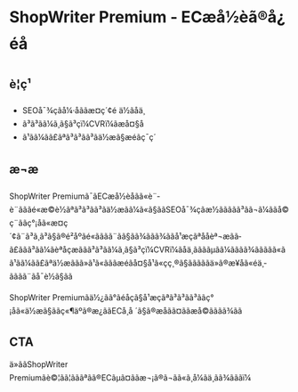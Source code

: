 ﻿# ShopWriter Premium - ECæå½èã®å¿éå

## è¦ç¹
- SEOå¯¾ç­ãå¼·åããæ¤ç´¢é ä½ãåä¸
- ã³ã³ãã¼ã¸ã§ã³çï¼CVRï¼ãæå¤§å
- ã¹ãã¼ãã£ãªã³ã³ãã³ãä½æã§æéãç¯ç´

## æ¬æ
ShopWriter Premiumã¯ãECæå½èåãã«è¨­è¨ãããé«æ©è½ãªã³ã³ãã³ãä½æãã¼ã«ã§ããSEOå¯¾ç­ãæ½ããããã³ãã¬ã¼ããå©ç¨ããç°¡åã«æ¤ç´¢ã¨ã³ã¸ã³ã§ã®é²åºãé«ãããã¨ãã§ãã¾ããã¾ããå¹æçãªååèª¬æãã­ã£ããã³ãã¼ãèªåçæããã³ã³ãã¼ã¸ã§ã³çï¼CVRï¼ãåä¸ããããµãã¼ãããã¾ããããã«ãã¹ãã¼ãã£ãªä½æãã­ã»ã¹ã«ãããæéãå¤§å¹ã«ç­ç¸®ã§ãããããä»ã®æ¥­åã«éä¸­ãããã¨ãå¯è½ã§ãã

ShopWriter Premiumãä½¿ãã°ãé­åçã§å¹æçãªã³ã³ãã³ããç°¡åã«ä½æã§ããç«¶äºã®æ¿ããECå¸å ´ã§ã®æåãã¤ããæå©ãããã¾ãã

## CTA
ä»ããShopWriter Premiumãè©¦ãã¦ãããªãã®ECãµã¤ããæ¬¡ã®ã¬ãã«ã¸å¼ãä¸ãã¾ãããï¼